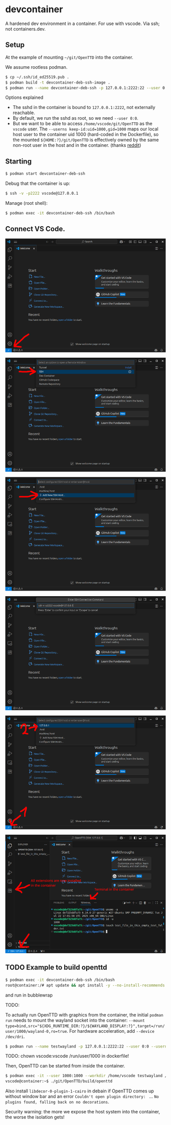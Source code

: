 # devcontainer
A hardened dev environment in a container. For use with vscode. Via ssh; not containers.dev.


## Setup

At the example of mounting `~/git/OpenTTD` into the container.

We assume rootless podman.

```sh
$ cp ~/.ssh/id_ed25519.pub .
$ podman build -t devcontainer-deb-ssh-image .
$ podman run --name devcontainer-deb-ssh -p 127.0.0.1:2222:22 --user 0:0 --userns keep-id:uid=1000,gid=1000 --mount type=bind,src=${HOME:?}/git/OpenTTD,target=/home/vscode/git/OpenTTD -d devcontainer-deb-ssh-image
```


Options explained
* The sshd in the container is bound to `127.0.0.1:2222`, not externally reachable.
* By default, we run the sshd as root, so we need `--user 0:0`.
* But we want to be able to access `/home/vscode/git/OpenTTD` as the `vscode` user.
  The `--userns keep-id:uid=1000,gid=1000` maps our local host user to the container uid 1000 (hard-coded in the Dockerfile), so the mounted `${HOME:?}/git/OpenTTD` is effectively owned by the same non-root user in the host and in the container.
  (thanks [reddit](https://www.reddit.com/r/podman/comments/103ut7z/explain_it_like_im_5_whats_the_recommended_way_of/))
  


## Starting

```sh
$ podman start devcontainer-deb-ssh
```

Debug that the container is up:

```sh
$ ssh -v -p2222 vscode@127.0.0.1
```

Manage (root shell):

```sh
$ podman exec -it devcontainer-deb-ssh /bin/bash
```

## Connect VS Code.

![VS Code](readme/img/install1.png)

![VS Code](readme/img/install2.png)

![VS Code](readme/img/install3.png)

![VS Code](readme/img/install4.png)

![VS Code](readme/img/connect.png)

![VS Code](readme/img/done.png)


## TODO  Example to build openttd

```sh
$ podman exec -it devcontainer-deb-ssh /bin/bash
root@container:/# apt update && apt install -y --no-install-recommends build-essential bzip2 ca-certificates cmake git gnupg2 libc6-dev libfile-fcntllock-perl libfontconfig-dev libicu-dev liblzma-dev liblzo2-dev libsdl1.2-dev libsdl2-dev libxdg-basedir-dev make software-properties-common tar wget xz-utils zlib1g-dev
```

and run in bubblewrap

TODO:

To actually run OpenTTD with graphics from the container, the initial `podman run` needs to mount the wayland socket into the container: `--mount type=bind,src="${XDG_RUNTIME_DIR:?}/${WAYLAND_DISPLAY:?}",target=/run/user/1000/wayland-0,ro=true`. For hardware acceleration, add `--device /dev/dri`.

```sh
$ podman run --name testwayland -p 127.0.0.1:2222:22 --user 0:0 --userns keep-id:uid=1000,gid=1000 --mount type=bind,src=${HOME:?}/git/OpenTTD,target=/home/vscode/git/OpenTTD --mount type=bind,src="${XDG_RUNTIME_DIR:?}/${WAYLAND_DISPLAY:?}",target=/run/user/1000/wayland-0,ro=true -e XDG_RUNTIME_DIR=/run/user/1000 -e WAYLAND_DISPLAY=wayland-0 --device /dev/dri -d devcontainer-deb-ssh-image
```

TODO: chown vscode:vscode /run/user/1000 in dockerfile!

Then, OpenTTD can be started from inside the container.

```sh
$ podman exec -it --user 1000:1000 --workdir /home/vscode testwayland /bin/bash
vscode@container:~$ ./git/OpenTTD/build/openttd
```

Also install `libdecor-0-plugin-1-cairo` in debain if OpenTTD comes up without window bar and an error `Couldn't open plugin directory: ` ... `No plugins found, falling back on no decorations`.

Security warning: the more we expose the host system into the container, the worse the isolation gets!
